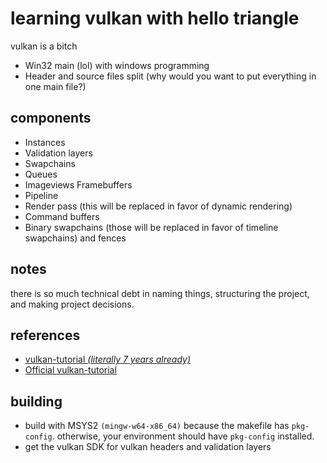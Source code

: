 # learning vulkan with hello triangle

vulkan is a bitch

- Win32 main (lol) with windows programming
- Header and source files split (why would you want to put everything in one main file?)

## components

- Instances
- Validation layers
- Swapchains 
- Queues
- Imageviews Framebuffers
- Pipeline
- Render pass (this will be replaced in favor of dynamic rendering)
- Command buffers
- Binary swapchains (those will be replaced in favor of timeline swapchains) and fences

## notes

there is so much technical debt in naming things, structuring the project, and making project decisions.

## references
- [vulkan-tutorial *(literally 7 years already)*](https://vulkan-tutorial.com)
- [Official vulkan-tutorial](https://docs.vulkan.org/tutorial/latest)

## building

- build with MSYS2 `(mingw-w64-x86_64)` because the makefile has `pkg-config`. otherwise, your environment should have `pkg-config` installed.
- get the vulkan SDK for vulkan headers and validation layers
